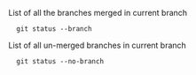 List of all the branches merged in current branch
```
  git status --branch
```

List of all un-merged branches in current branch
```
  git status --no-branch
```